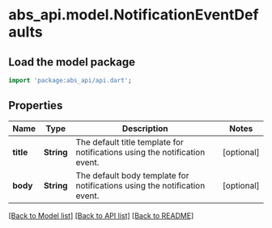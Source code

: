 # abs_api.model.NotificationEventDefaults

## Load the model package
```dart
import 'package:abs_api/api.dart';
```

## Properties
Name | Type | Description | Notes
------------ | ------------- | ------------- | -------------
**title** | **String** | The default title template for notifications using the notification event. | [optional] 
**body** | **String** | The default body template for notifications using the notification event. | [optional] 

[[Back to Model list]](../README.md#documentation-for-models) [[Back to API list]](../README.md#documentation-for-api-endpoints) [[Back to README]](../README.md)


